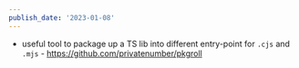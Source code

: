 ```yaml
---
publish_date: '2023-01-08'
---
```

- useful tool to package up a TS lib into different  entry-point for `.cjs` and `.mjs` - https://github.com/privatenumber/pkgroll
